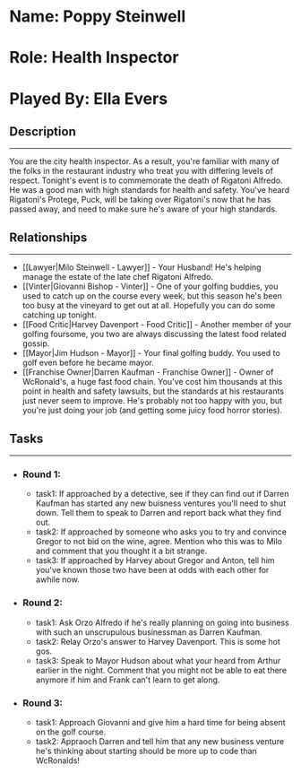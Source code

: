 # Name: Poppy Steinwell
# Role: Health Inspector
# Played By: Ella Evers

## Description
---
You are the city health inspector. As a result, you're familiar with many of the folks in the restaurant industry who treat you with differing levels of respect. Tonight's event is to commemorate the death of Rigatoni Alfredo. He was a good man with high standards for health and safety. You've heard Rigatoni's Protege, Puck, will be taking over Rigatoni's now that he has passed away, and need to make sure he's aware of your high standards.

## Relationships
---
- [[Lawyer|Milo Steinwell - Lawyer]]  - Your Husband! He's helping manage the estate of the late chef Rigatoni Alfredo.
- [[Vinter|Giovanni Bishop - Vinter]]  - One of your golfing buddies, you used to catch up on the course every week, but this season he's been too busy at the vineyard to get out at all. Hopefully you can do some catching up tonight.
- [[Food Critic|Harvey Davenport - Food Critic]]  - Another member of your golfing foursome, you two are always discussing the latest food related gossip.
- [[Mayor|Jim Hudson - Mayor]]  - Your final golfing buddy. You used to golf even before he became mayor.
- [[Franchise Owner|Darren Kaufman - Franchise Owner]] - Owner of WcRonald's, a huge fast food chain. You've cost him thousands at this point in health and safety lawsuits, but the standards at his restaurants just never seem to improve.  He's probably not too happy with you, but you're just doing your job (and getting some juicy food horror stories).


## Tasks
___
- ### Round 1:
	- task1: If approached by a detective, see if they can find out if Darren Kaufman has started any new buisness ventures you'll need to shut down.  Tell them to speak to Darren and report back what they find out.
	- task2: If approached by someone who asks you to try and convince Gregor to not bid on the wine, agree. Mention who this was to Milo and comment that you thought it a bit strange.
	- task3: If approached by Harvey about Gregor and Anton, tell him you've known those two have been at odds with each other for awhile now.
- ### Round 2:
	- task1: Ask Orzo Alfredo if he's really planning on going into business with such an unscrupulous businessman as Darren Kaufman.
	- task2: Relay Orzo's answer to Harvey Davenport. This is some hot gos.
	- task3: Speak to Mayor Hudson about what your heard from Arthur earlier in the night. Comment that you might not be able to eat there anymore if him and Frank can't learn to get along.
- ### Round 3:
	- task1: Approach Giovanni and give him a hard time for being absent on the golf course. 
	- task2: Appraoch Darren and tell him that any new business venture he's thinking about starting should be more up to code than WcRonalds!